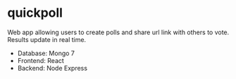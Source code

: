 # quickpoll
Web app allowing users to create polls and share url link with others to vote. Results update in real time.

* Database: Mongo 7
* Frontend: React
* Backend: Node Express
